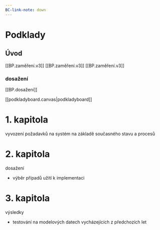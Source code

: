 ```yaml
---
BC-link-note: down
---
```


# Podklady
## Úvod
[[BP.zaměření.v3]]
[[BP.zaměření.v3]]
[[BP.zaměření.v3]]
### dosažení
[[BP.dosažení]]

[[podkladyboard.canvas|podkladyboard]]

# 1. kapitola
vyvození požadavků na systém na základě současného stavu a procesů

# 2. kapitola
dosažení
- výběr případů užití k implementaci

# 3. kapitola
výsledky
- testování na modelových datech vycházejících z předchozích let